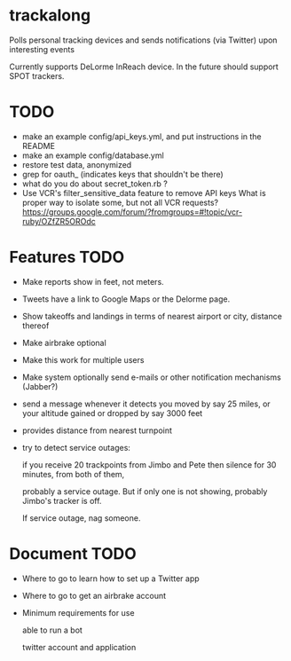trackalong
==========

Polls personal tracking devices and sends notifications (via Twitter) upon interesting events

Currently supports DeLorme InReach device.
In the future should support SPOT trackers.

TODO
====
* make an example config/api_keys.yml, and put instructions in the README
* make an example config/database.yml
* restore test data, anonymized
* grep for oauth_ (indicates keys that shouldn't be there)
* what do you do about secret_token.rb ?
* Use VCR's filter_sensitive_data feature to remove API keys
    What is proper way to isolate some, but not all VCR requests?
    https://groups.google.com/forum/?fromgroups=#!topic/vcr-ruby/OZfZR5OROdc


Features TODO
=============
* Make reports show in feet, not meters.
* Tweets have a link to Google Maps or the Delorme page.
* Show takeoffs and landings in terms of nearest airport or city, distance thereof
* Make airbrake optional
* Make this work for multiple users
* Make system optionally send e-mails or other notification mechanisms (Jabber?)
* send a message whenever it detects you moved by say 25 miles, or your altitude gained or dropped by say 3000 feet
* provides distance from nearest turnpoint
* try to detect service outages:

    if you receive 20 trackpoints from Jimbo and Pete then silence for 30 minutes, from both of them,

    probably a service outage. But if only one is not showing, probably Jimbo's tracker is off.

    If service outage, nag someone.

Document TODO
=============
* Where to go to learn how to set up a Twitter app
* Where to go to get an airbrake account
* Minimum requirements for use

    able to run a bot

    twitter account and application



